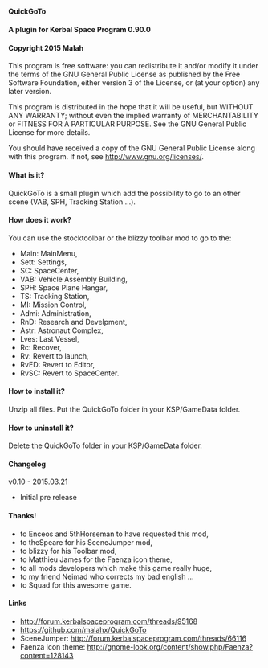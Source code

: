 ﻿#### QuickGoTo
#### A plugin for Kerbal Space Program 0.90.0
#### Copyright 2015 Malah

This program is free software: you can redistribute it and/or modify
it under the terms of the GNU General Public License as published by
the Free Software Foundation, either version 3 of the License, or
(at your option) any later version.

This program is distributed in the hope that it will be useful,
but WITHOUT ANY WARRANTY; without even the implied warranty of
MERCHANTABILITY or FITNESS FOR A PARTICULAR PURPOSE.  See the
GNU General Public License for more details.

You should have received a copy of the GNU General Public License
along with this program.  If not, see <http://www.gnu.org/licenses/>. 


#### What is it?

QuickGoTo is a small plugin which add the possibility to go to an other scene (VAB, SPH, Tracking Station ...).

#### How does it work?

You can use the stocktoolbar or the blizzy toolbar mod to go to the:
- Main: MainMenu,
- Sett: Settings,
- SC: SpaceCenter,
- VAB: Vehicle Assembly Building,
- SPH: Space Plane Hangar,
- TS: Tracking Station,
- MI: Mission Control,
- Admi: Administration,
- RnD: Research and Develpment,
- Astr: Astronaut Complex,
- Lves: Last Vessel,
- Rc: Recover,
- Rv: Revert to launch,
- RvED: Revert to Editor,
- RvSC: Revert to SpaceCenter.

#### How to install it?

Unzip all files. Put the QuickGoTo folder in your KSP/GameData folder.

#### How to uninstall it?

Delete the QuickGoTo folder in your KSP/GameData folder.

#### Changelog

v0.10 - 2015.03.21
* Initial pre release

#### Thanks!

* to Enceos and 5thHorseman to have requested this mod,
* to theSpeare for his SceneJumper mod,
* to blizzy for his Toolbar mod,
* to Matthieu James for the Faenza icon theme,
* to all mods developers which make this game really huge,
* to my friend Neimad who corrects my bad english ...
* to Squad for this awesome game.

#### Links

* http://forum.kerbalspaceprogram.com/threads/95168
* https://github.com/malahx/QuickGoTo
* SceneJumper: http://forum.kerbalspaceprogram.com/threads/66116
* Faenza icon theme: http://gnome-look.org/content/show.php/Faenza?content=128143